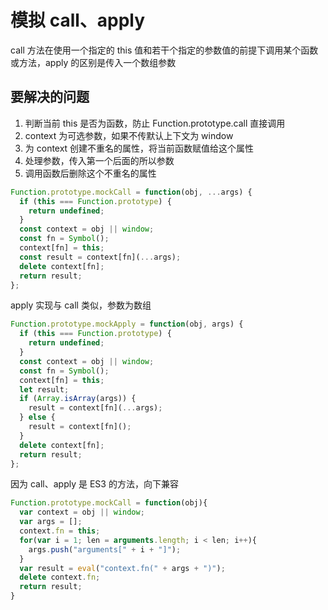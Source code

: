 # 模拟 call、apply

call 方法在使用一个指定的 this 值和若干个指定的参数值的前提下调用某个函数或方法，apply 的区别是传入一个数组参数

## 要解决的问题

1. 判断当前 this 是否为函数，防止 Function.prototype.call 直接调用
2. context 为可选参数，如果不传默认上下文为 window
3. 为 context 创建不重名的属性，将当前函数赋值给这个属性
4. 处理参数，传入第一个后面的所以参数
5. 调用函数后删除这个不重名的属性

```js
Function.prototype.mockCall = function(obj, ...args) {
  if (this === Function.prototype) {
    return undefined;
  }
  const context = obj || window;
  const fn = Symbol();
  context[fn] = this;
  const result = context[fn](...args);
  delete context[fn];
  return result;
};
```

apply 实现与 call 类似，参数为数组

```js
Function.prototype.mockApply = function(obj, args) {
  if (this === Function.prototype) {
    return undefined;
  }
  const context = obj || window;
  const fn = Symbol();
  context[fn] = this;
  let result;
  if (Array.isArray(args)) {
    result = context[fn](...args);
  } else {
    result = context[fn]();
  }
  delete context[fn];
  return result;
};
```

因为 call、apply 是 ES3 的方法，向下兼容

```js
Function.prototype.mockCall = function(obj){
  var context = obj || window;
  var args = [];
  context.fn = this;
  for(var i = 1; len = arguments.length; i < len; i++){
    args.push("arguments[" + i + "]");
  }
  var result = eval("context.fn(" + args + ")");
  delete context.fn;
  return result;
}
```
